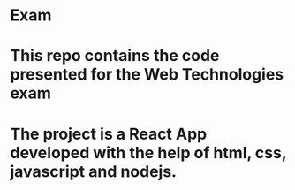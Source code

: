 # Exam
# This repo contains the code presented for the Web Technologies exam
# The project is a React App developed with the help of html, css, javascript and nodejs.
